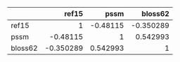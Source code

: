 |         |     ref15 |      pssm |   bloss62 |
|:--------|----------:|----------:|----------:|
| ref15   |  1        | -0.48115  | -0.350289 |
| pssm    | -0.48115  |  1        |  0.542993 |
| bloss62 | -0.350289 |  0.542993 |  1        |